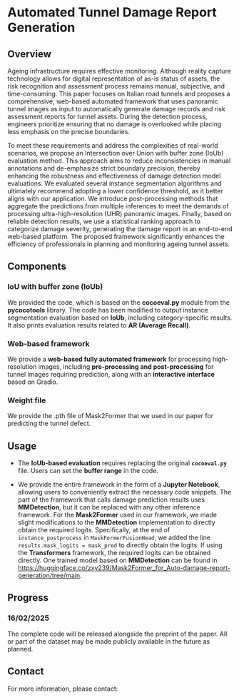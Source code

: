 # Automated Tunnel Damage Report Generation

## Overview

Ageing infrastructure requires effective monitoring. Although reality capture technology allows for digital representation of as-is status of assets, the risk recognition and assessment process remains manual, subjective, and time-consuming. This paper focuses on Italian road tunnels and proposes a comprehensive, web-based automated framework that uses panoramic tunnel images as input to automatically generate damage records and risk assessment reports for tunnel assets. During the detection process, engineers prioritize ensuring that no damage is overlooked while placing less emphasis on the precise boundaries. 

To meet these requirements and address the complexities of real-world scenarios, we propose an Intersection over Union with buffer zone (IoUb) evaluation method. This approach aims to reduce inconsistencies in manual annotations and de-emphasize strict boundary precision, thereby enhancing the robustness and effectiveness of damage detection model evaluations. We evaluated several instance segmentation algorithms and ultimately recommend adopting a lower confidence threshold, as it better aligns with our application. We introduce post-processing methods that aggregate the predictions from multiple inferences to meet the demands of processing ultra-high-resolution (UHR) panoramic images. Finally, based on reliable detection results, we use a statistical ranking approach to categorize damage severity, generating the damage report in an end-to-end web-based platform. The proposed framework significantly enhances the efficiency of professionals in planning and monitoring ageing tunnel assets.

## Components

### IoU with buffer zone (IoUb)

We provided the code, which is based on the **cocoeval.py** module from the **pycocotools** library. The code has been modified to output instance segmentation evaluation based on **IoUb**, including category-specific results. It also prints evaluation results related to **AR (Average Recall)**.

### Web-based framework

We provide a **web-based fully automated framework** for processing high-resolution images, including **pre-processing and post-processing** for tunnel images requiring prediction, along with an **interactive interface** based on Gradio.

### Weight file

We provide the .pth file of Mask2Former that we used in our paper for predicting the tunnel defect.

## Usage

- The **IoUb-based evaluation** requires replacing the original **`cocoeval.py`** file. Users can set the **buffer range** in the code.

- We provide the entire framework in the form of a **Jupyter Notebook**, allowing users to conveniently extract the necessary code snippets. The part of the framework that calls damage prediction results uses **MMDetection**, but it can be replaced with any other inference framework. For the **Mask2Former** used in our framework, we made slight modifications to the **MMDetection** implementation to directly obtain the required logits. Specifically, at the end of `instance_postprocess` in `MaskFormerFusionHead`, we added the line `results.mask_logits = mask_pred` to directly obtain the logits. If using the **Transformers** framework, the required logits can be obtained directly. One trained model based on **MMDetection** can be found in https://huggingface.co/zxy239/Mask2Former_for_Auto-damage-report-generation/tree/main.

## Progress

### 16/02/2025

The complete code will be released alongside the preprint of the paper. All or part of the dataset may be made publicly available in the future as planned.

## Contact

For more information, please contact: 
